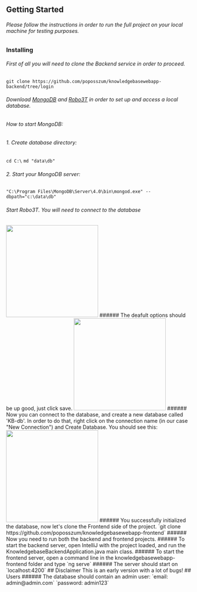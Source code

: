 
## Getting Started
###### Please follow the instructions in order to run the full project on your local machine for testing purposes.
### Installing
###### First of all you will need to clone the Backend service in order to proceed.
 `git clone https://github.com/poposszum/knowledgebasewebapp-backend/tree/login`
###### Download [MongoDB](https://www.mongodb.com/download-center/community) and [Robo3T](https://robomongo.org/) in order to set up and access a local database.
###### How to start MongoDB:
###### 1. Create database directory:
 `cd C:\`
 `md "data\db"`
###### 2. Start your MongoDB server:
`"C:\Program Files\MongoDB\Server\4.0\bin\mongod.exe" --dbpath="c:\data\db"`
###### Start Robo3T. You will need to connect to the database
<img src="https://user-images.githubusercontent.com/43550750/60669674-2de43600-9e6f-11e9-97d3-8da339012396.jpg" widht="400" height="250"> 
###### The deafult options should be up good, just click save.
<img src="https://user-images.githubusercontent.com/43550750/60670153-4c96fc80-9e70-11e9-9871-75ace47f5671.JPG" widht="400" height="250">
###### Now you can connect to the database, and create a new database called 'KB-db'. In order to do that, right click on the connection name (in our case "New Connection") and Create Database. You should see this:
<img src="https://user-images.githubusercontent.com/43550750/60670474-05f5d200-9e71-11e9-9cf0-5f9c06513db9.JPG" widht="400" height="250">
###### You successfully initialized the database, now let's clone the Frontend side of the project.
`git clone https://github.com/poposszum/knowledgebasewebapp-frontend`
###### Now you need to run both the backend and frontend projects.
###### To start the backend server, open IntelliJ with the project loaded, and run the KnowledgebaseBackendApplication.java main class.
######  To start the frontend server, open a command line in the knowledgebasewebapp-frontend folder and type
`ng serve`
###### The server should start on `localhost:4200`
## Disclaimer
This is an early version with a lot of bugs!
## Users
###### The database should contain an admin user:
`email: admin@admin.com`
`password: admin123`
